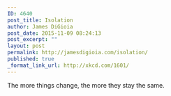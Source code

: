 ```yaml
---
ID: 4640
post_title: Isolation
author: James DiGioia
post_date: 2015-11-09 08:24:13
post_excerpt: ""
layout: post
permalink: http://jamesdigioia.com/isolation/
published: true
_format_link_url: http://xkcd.com/1601/
---
```

The more things change, the more they stay the same.